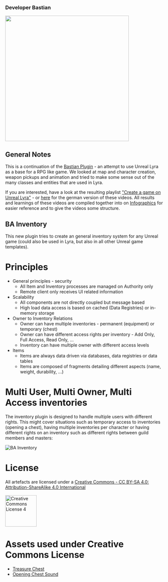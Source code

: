 ### Developer Bastian

<img src="https://developerbastian.github.io/www/assets/images/bastian.developer.png" width="394px" height="400px" />

## General Notes
This is a continuation of the [Bastian Plugin](https://github.com/DeveloperBastian/BastianPlugin) - an attempt to use Unreal Lyra as a base for a RPG like game.
We looked at map and character creation, weapon pickups and animation and tried to make some sense out of the many classes and entities that are used in Lyra.

If you are interested, have a look at the resulting playlist ["Create a game on Unreal Lyra"](https://www.youtube.com/playlist?list=PLK0EcCQf_rrZUfro2vlwFLQ1Y8itOVSgd) - or [here](https://www.youtube.com/playlist?list=PLK0EcCQf_rrbllC32wvGTJxINbO4yXb0U) for the german version of these videos.
All results and learnings of these videos are compiled together into on [Infographics](https://github.com/DeveloperBastian/Unreal-Lyra-Concepts/blob/main/infographics/Unreal%20Lyra.pdf) for easier reference and to give the videos some structure.

## BA Inventory
This new plugin tries to create an general inventory system for any Unreal game (could also be used in Lyra, but also in all other Unreal game templates).

# Principles
* General principles - security
  *	All Item and Inventory processes are managed on Authority only
  * Remote client only receives UI related information
* Scalability
  * All components are not directly coupled but message based
  * High load data access is based on cached (Data Registries) or in-memory storage
* Owner to Inventory Relations
  * Owner can have multiple inventories - permanent (equipment) or temporary (chest)
  * Owner can have different access rights per inventory - Add Only, Full Access, Read Only, ...
  * Inventory can have multiple owner with different access levels
* Items
  * Items are always data driven via databases, data registries or data tables
  * Items are composed of fragments detailing different aspects (name, weight, durability, ...)

# Multi User, Multi Owner, Multi Access inventories
The inventory plugin is designed to handle multiple users with different rights.
This might cover situations such as temporary access to inventories (opening a chest), having multiple inventories per character or having different rights on an inventory such as different rights between guild members and masters:

![BA Inventory](https://developerbastian.github.io/www/assets/images/BA_Inventory_Processes.png)


# License
All artefacts are licensed under a <a rel="license" href="https://creativecommons.org/licenses/by-sa/4.0/">Creative Commons - CC BY-SA 4.0: Attribution-ShareAlike 4.0 International</a><br /><br />
<a rel="license" href="https://creativecommons.org/licenses/by/4.0/deed.en"><img alt="Creative Commons License 4" style="border-width:0; width: 100px" src="https://mirrors.creativecommons.org/presskit/buttons/88x31/png/by-sa.png" /></a>

# Assets used under Creative Commons License
- [Treasure Chest](https://bit.ly/3LIsBYh)
- [Opening Chest Sound](https://bit.ly/3RV7VjZ)



